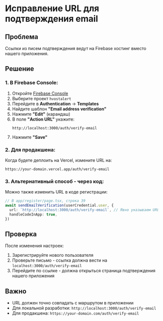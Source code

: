 # Исправление URL для подтверждения email

## Проблема
Ссылки из писем подтверждения ведут на Firebase хостинг вместо нашего приложения.

## Решение

### 1. В Firebase Console:

1. Откройте [Firebase Console](https://console.firebase.google.com/)
2. Выберите проект `hvostalert`
3. Перейдите в **Authentication** → **Templates**
4. Найдите шаблон **"Email address verification"**
5. Нажмите **"Edit"** (карандаш)
6. В поле **"Action URL"** укажите:
   ```
   http://localhost:3000/auth/verify-email
   ```
7. Нажмите **"Save"**

### 2. Для продакшена:

Когда будете деплоить на Vercel, измените URL на:
```
https://your-domain.vercel.app/auth/verify-email
```

### 3. Альтернативный способ - через код:

Можно также изменить URL в коде регистрации:

```typescript
// В app/register/page.tsx, строка 39
await sendEmailVerification(userCredential.user, {
  url: `http://localhost:3000/auth/verify-email`, // Явно указываем URL
  handleCodeInApp: true,
})
```

## Проверка

После изменения настроек:
1. Зарегистрируйте нового пользователя
2. Проверьте письмо - ссылка должна вести на `localhost:3000/auth/verify-email`
3. Перейдите по ссылке - должна открыться страница подтверждения нашего приложения

## Важно

- URL должен точно совпадать с маршрутом в приложении
- Для локальной разработки: `http://localhost:3000/auth/verify-email`
- Для продакшена: `https://your-domain.com/auth/verify-email`

